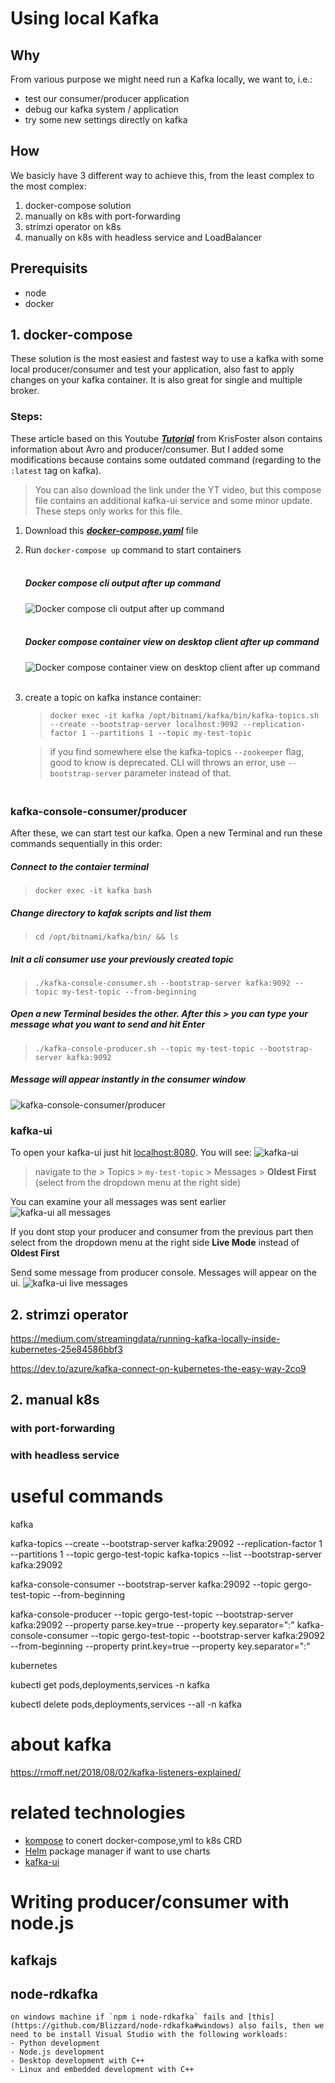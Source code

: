 # Using local Kafka 

## Why

From various purpose we might need run a Kafka locally, we want to, i.e.:
- test our consumer/producer application
- debug our kafka system / application
- try some new settings directly on kafka

## How

We basicly have 3 different way to achieve this, from the least complex to the most complex:
1. docker-compose solution
1. manually on k8s with port-forwarding
1. strimzi operator on k8s 
1. manually on k8s with headless service and LoadBalancer

## Prerequisits
- node
- docker

## 1. docker-compose

These solution is the most easiest and fastest way to use a kafka with some local producer/consumer and test your application, also fast to apply changes on your kafka container. It is also great for single and multiple broker.

### Steps:
These article based on this Youtube
***[Tutorial](https://www.youtube.com/watch?v=EiDLKECLcZw&ab_channel=KrisFoster)*** from KrisFoster alson contains information about Avro and producer/consumer. But I added some modifications because contains some outdated command (regarding to the `:latest` tag on kafka). 
        
> You can also download the link under the YT video, but this compose file contains an additional kafka-ui service and some minor update. These steps only works for this file.

1. Download this ***[docker-compose.yaml](../docker-compose/docker-compose.yml)*** file
1. Run `docker-compose up` command to start containers<br><br>

   ##### Docker compose cli output after up command
   ![Docker compose cli output after up command](./assets/images/docker-compose-cli.png)<br><br>

   ##### Docker compose container view on desktop client after up command
   ![Docker compose container view on desktop client after up command](./assets/images/docker-compose-docker-destkop-ui.png)<br><br>

1. create a topic on kafka instance container: 
   > `docker exec -it kafka /opt/bitnami/kafka/bin/kafka-topics.sh --create --bootstrap-server localhost:9092 --replication-factor 1 --partitions 1 --topic my-test-topic`

   > if you find somewhere else the kafka-topics `--zookeeper` flag, good to know is deprecated. CLI will throws an error, use `--bootstrap-server` parameter instead of that.

### <br>kafka-console-consumer/producer<br>

After these, we can start test our kafka. Open a new Terminal and run these commands sequentially in this order:

   ##### Connect to the contaier terminal
   > `docker exec -it kafka bash`

   ##### Change directory to kafak scripts and list them
   > `cd /opt/bitnami/kafka/bin/ && ls`

   ##### Init a cli consumer use your previously created topic
   > `./kafka-console-consumer.sh --bootstrap-server kafka:9092 --topic my-test-topic --from-beginning`

   ##### Open a new Terminal besides the other. After this > you can type your message what you want to send and hit **Enter**
   > `./kafka-console-producer.sh --topic my-test-topic --bootstrap-server kafka:9092`

   ##### Message will appear instantly in the consumer window
   ![kafka-console-consumer/producer](./assets/images/kafka-console-prod-and-cons.png)

### kafka-ui<br>

To open your kafka-ui just hit [localhost:8080](http://localhost:8080). You will see:
   ![kafka-ui](./assets/images/kafka-ui.png)

> navigate to the > Topics > `my-test-topic` > Messages > **Oldest First** (select from the dropdown menu at the right side)

You can examine your all messages was sent earlier![kafka-ui all messages](./assets/images/kafka-ui-messages.png)

If you dont stop your producer and consumer from the previous part then select from the dropdown menu at the right side **Live Mode** instead of **Oldest First**

Send some message from producer console. Messages will appear on the ui.
![kafka-ui live messages](./assets/images/kafka-ui-live-messages.png)


## 2. strimzi operator

https://medium.com/streamingdata/running-kafka-locally-inside-kubernetes-25e84586bbf3

https://dev.to/azure/kafka-connect-on-kubernetes-the-easy-way-2co9

## 2. manual k8s

### with port-forwarding

### with headless service


# useful commands
kafka

kafka-topics --create --bootstrap-server kafka:29092 --replication-factor 1 --partitions 1 --topic gergo-test-topic
kafka-topics --list --bootstrap-server kafka:29092

kafka-console-consumer --bootstrap-server kafka:29092 --topic gergo-test-topic --from-beginning

kafka-console-producer --topic gergo-test-topic --bootstrap-server kafka:29092 --property parse.key=true --property key.separator=":"
kafka-console-consumer --topic gergo-test-topic --bootstrap-server kafka:29092 --from-beginning --property print.key=true --property key.separator=":"

kubernetes

kubectl get pods,deployments,services -n kafka

kubectl delete pods,deployments,services --all -n kafka


# about kafka
https://rmoff.net/2018/08/02/kafka-listeners-explained/

# related technologies
- [kompose](https://kompose.io/) to conert docker-compose,yml to k8s CRD
- [Helm](https://helm.sh/) package manager if want to use charts
- [kafka-ui](https://github.com/provectus/kafka-ui)

# Writing producer/consumer with node.js

## kafkajs
## node-rdkafka

    on windows machine if `npm i node-rdkafka` fails and [this](https://github.com/Blizzard/node-rdkafka#windows) also fails, then we need to be install Visual Studio with the following workloads:
    - Python development
    - Node.js development
    - Desktop development with C++
    - Linux and embedded development with C++